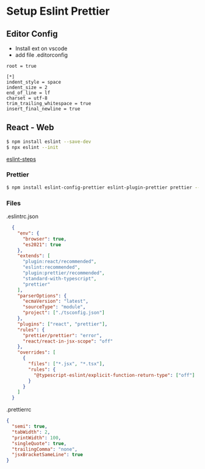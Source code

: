 # Setup Eslint Prettier

## Editor Config
- Install ext on vscode
- add file .editorconfig
```.editorconfig
root = true

[*]
indent_style = space
indent_size = 2
end_of_line = lf
charset = utf-8
trim_trailing_whitespace = true
insert_final_newline = true 
```

## React - Web
```bash
$ npm install eslint --save-dev
$ npx eslint --init
```

[eslint-steps](https://res.cloudinary.com/practicaldev/image/fetch/s--51MaNypo--/c_limit%2Cf_auto%2Cfl_progressive%2Cq_66%2Cw_880/https://dev-to-uploads.s3.amazonaws.com/uploads/articles/1k6lm2nke17wpiys7o84.gif)

### Prettier
```bash
$ npm install eslint-config-prettier eslint-plugin-prettier prettier --save-dev
```

### Files
.eslintrc.json
```json
  {
    "env": {
      "browser": true,
      "es2021": true
    },
    "extends": [
      "plugin:react/recommended",
      "eslint:recommended",
      "plugin:prettier/recommended",
      "standard-with-typescript",
      "prettier"
    ],
    "parserOptions": {
      "ecmaVersion": "latest",
      "sourceType": "module",
      "project": ["./tsconfig.json"]
    },
    "plugins": ["react", "prettier"],
    "rules": {
      "prettier/prettier": "error",
      "react/react-in-jsx-scope": "off"
    },
    "overrides": [
      {
        "files": ["*.jsx", "*.tsx"],
        "rules": {
          "@typescript-eslint/explicit-function-return-type": ["off"]
        }
      }
    ]
  }
```

.prettierrc
```json
{
  "semi": true,
  "tabWidth": 2,
  "printWidth": 100,
  "singleQuote": true,
  "trailingComma": "none",
  "jsxBracketSameLine": true
}
```